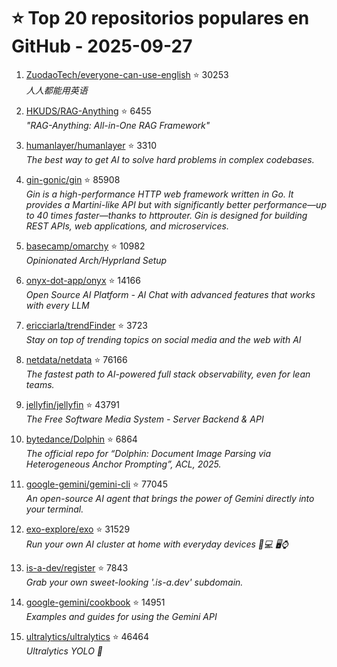# ⭐ Top 20 repositorios populares en GitHub - 2025-09-27

1. [ZuodaoTech/everyone-can-use-english](https://github.com/ZuodaoTech/everyone-can-use-english) ⭐ 30253  
   _人人都能用英语_

2. [HKUDS/RAG-Anything](https://github.com/HKUDS/RAG-Anything) ⭐ 6455  
   _"RAG-Anything: All-in-One RAG Framework"_

3. [humanlayer/humanlayer](https://github.com/humanlayer/humanlayer) ⭐ 3310  
   _The best way to get AI to solve hard problems in complex codebases._

4. [gin-gonic/gin](https://github.com/gin-gonic/gin) ⭐ 85908  
   _Gin is a high-performance HTTP web framework written in Go. It provides a Martini-like API but with significantly better performance—up to 40 times faster—thanks to httprouter. Gin is designed for building REST APIs, web applications, and microservices._

5. [basecamp/omarchy](https://github.com/basecamp/omarchy) ⭐ 10982  
   _Opinionated Arch/Hyprland Setup_

6. [onyx-dot-app/onyx](https://github.com/onyx-dot-app/onyx) ⭐ 14166  
   _Open Source AI Platform - AI Chat with advanced features that works with every LLM_

7. [ericciarla/trendFinder](https://github.com/ericciarla/trendFinder) ⭐ 3723  
   _Stay on top of trending topics on social media and the web with AI_

8. [netdata/netdata](https://github.com/netdata/netdata) ⭐ 76166  
   _The fastest path to AI-powered full stack observability, even for lean teams._

9. [jellyfin/jellyfin](https://github.com/jellyfin/jellyfin) ⭐ 43791  
   _The Free Software Media System - Server Backend & API_

10. [bytedance/Dolphin](https://github.com/bytedance/Dolphin) ⭐ 6864  
   _The official repo for “Dolphin: Document Image Parsing via Heterogeneous Anchor Prompting”, ACL, 2025._

11. [google-gemini/gemini-cli](https://github.com/google-gemini/gemini-cli) ⭐ 77045  
   _An open-source AI agent that brings the power of Gemini directly into your terminal._

12. [exo-explore/exo](https://github.com/exo-explore/exo) ⭐ 31529  
   _Run your own AI cluster at home with everyday devices 📱💻 🖥️⌚_

13. [is-a-dev/register](https://github.com/is-a-dev/register) ⭐ 7843  
   _Grab your own sweet-looking '.is-a.dev' subdomain._

14. [google-gemini/cookbook](https://github.com/google-gemini/cookbook) ⭐ 14951  
   _Examples and guides for using the Gemini API_

15. [ultralytics/ultralytics](https://github.com/ultralytics/ultralytics) ⭐ 46464  
   _Ultralytics YOLO 🚀_


<!-- Última actualización: 2025-09-27T08:04:59.862646 UTC -->
